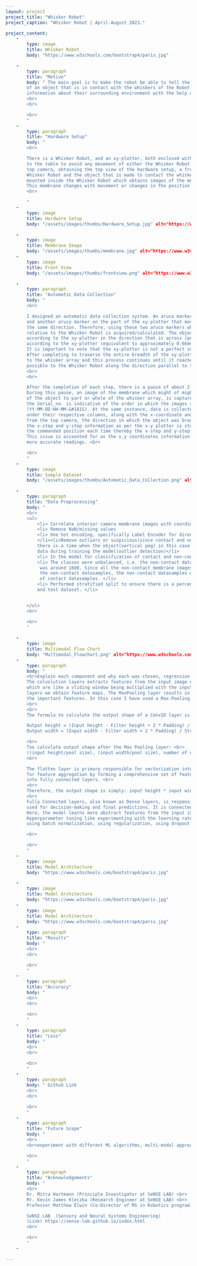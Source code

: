 ```yaml
---
layout: project
project_title: "Whisker Robot"
project_caption: "Whisker Robot | April-August 2023."

project_content:
    - 
        type: image
        title: Whisker Robot
        body: "https://www.w3schools.com/bootstrap4/paris.jpg"

    -
        type: paragraph
        title: "Motive"
        body: " The main goal is to make the robot be able to tell the position (x-coordinate, y-coordinate) <br>
        of an object that is in contact with the whiskers of the Robot. This is inspired by how rats are able to obtain <br>
        information about their surrounding environment with the help of their whiskers. <br>
        <br>
        <br>

        <br>
        "
    -
        type: paragraph
        title: "Hardware Setup"
        body: "
        <br>

        There is a Whisker Robot, and an xy-plotter, both enclosed within an arena. They are actually clamped <br>
        to the table to avoid any movement of either the Whisker Robot or the xy-plotter setup. There is a  <br>
        top camera, obtaining the top view of the hardware setup, a front-camera obtaining a front-view of the <br>
        Whisker Robot and the object that is made to contact the whiskers, then there is an interior camera <br>
        mounted inside the Whisker Robot which obtains images of the membrane which is attatched to the whiskers. <br>
        This membrane changes with movement or changes in the position of any of the 9 whiskers of the whisker array. <br>
        <br>

        "
    -
        type: image
        title: Hardware Setup
        body: "/assets/images/thumbs/Hardware_Setup.jpg" alt="https://www.w3schools.com/bootstrap4/paris.jpg

    -
        type: image
        title: Membrane Image
        body: "/assets/images/thumbs/membrane.jpg" alt="https://www.w3schools.com/bootstrap4/paris.jpg"
    - 
        type: image
        title: Front View
        body: "/assets/images/thumbs/frontview.png" alt="https://www.w3schools.com/bootstrap4/paris.jpg"

    -
        type: paragraph
        title: "Automatic Data Collection"
        body: "
        <br>

        I designed an automatic data collection system. An aruco marker is placed on the Whisker Robot which is stationary, <br>
        and another aruco marker on the part of the xy-plotter that moves along with the object the same magnitude and in  <br>
        the same direction. Therefore, using these two aruco markers which is read from the top camera, the object position <br>
        relative to the Whisker Robot is acquired/calculated. The object is moved by a step size of two units (approximately 0.89mm) <br>
        according to the xy-plotter in the direction that is across (perpendicular) to the whisker array and by a step size of two units <br>
        according to the xy-plotter (equivalent to approximately 0.66mm) in the direction along (parallel) to the whisker array. <br>
        It is important to note that the xy-plotter is not a perfect square hence the difference in the step size value across x and y. <br>
        After completing to traverse the entire breadth of the xy-plotter through mutliple steps, the object is moved a step parallel <br>
        to the whisker array and this process continues until it reaches the start (0,0) point of the xy plotter which is the closest <br>
        possible to the Whisker Robot along the direction parallel to the whisker array. <br>
        <br>
        <br>

        After the completion of each step, there is a pause of about 2 seconds before the xy-plotter is instructed to take the next step.<br>
        During this pause, an image of the membrane which might of might not have changed slightly depending on the contact or no contact <br>
        of the object to part or whole of the whisker array, is captured. The image is saved with a name i.e 'Serialno._Timestamp', where <br>
        the Serial_no. is indicative of the order in which the images are captured and the timestamp is indicative of the time <br>
        (YY-MM-DD-HH-MM-&#181S). At the same instance, data is collected/stored in a csv file having the same serial number and timestamp <br>
        under their respective columns, along with the x-coordinate and y-coordinate information as obtained by the aruco markers detected <br>
        from the top camera, the direction in which the object was brought in contact with the whiskers (i.e left or right) is stored, and <br>
        the x-step and y-step information as per the x-y plotter is stored as well. Due to motors slipping, the object might not end up at <br>
        the commanded position each time thereby the x-step and y-step giving an incorrect indication of the actual position of the object. <br>
        This issue is accounted for as the x,y coordinates information is collected via the top camera using aruco markers yielding far <br>
        more accurate readings. <br>

        <br>
        "
    - 
        type: image
        title: Sample Dataset
        body: "/assets/images/thumbs/Automatic_Data_Collection.png" alt="https://www.w3schools.com/bootstrap4/paris.jpg"

    -
        type: paragraph
        title: "Data Preprocessing"
        body: " 
        <br>
        <ul>
            <li> Correlate interior camera membrane images with coordinate information of the object based on Serial no.
            <li> Remove NaN/missing values
            <li> One hot encoding, specifically Label Encoder for direction (left and right in words to 0 and 1)
            </li><li>Remove outliers or suspicious(since contact and non-contact range is decided manually, \
            there is a time when the object(vertical peg) in this case is close to the whisker but not in contact) \
            data during training the model(outlier detection)</li>
            <li> In the model for classification of contact and non-contact there is some additional pre-processing required.
            <li> The classes were unbalanced, i.e. the non-contact datasamples was around 7800 whereas the contact datasamples \
             was around 1600. Since all the non-contact membrane images are exactly the same, there wouldn't be loss of information by reducing
             the non-contact datasamples, the non-contact datasamples were removed and made equal to the number of 
             of contact datasamples. </li>
            <li> Performed stratified split to ensure there is a percentage of each class in the same ratio in both train \
            and test dataset. </li>


        </ul>
        <br>

        <br>
        "
        
    -
        type: image
        title: Multimodal Flow Chart
        body: "Multimodal_Flowchart.png" alt="https://www.w3schools.com/bootstrap4/paris.jpg"
    -
        type: paragraph
        body: "
        <br>Explain each component and why each was chosen, regression output etc. <br>
        The colvolution layers extracts features from the input image using filters or weights/matrices <br>
        which are like a sliding window being multiplied with the input pixels. From the convolution <br>
        layers we obtain feature maps. The MaxPooling layer results in a downsampling picking up only <br>
        the important features. In this case I have used a Max-Pooling layer with pool size (2,2),  <br>
        <br>
        <br>
        The formula to calculate the output shape of a Conv2D layer is: <br>

        Output height = (Input height - Filter height + 2 * Padding) / Stride + 1 <br>
        Output width = (Input width - Filter width + 2 * Padding) / Stride + 1 <br>

        <br>
        Too calculate output shape after the Max Pooling layer: <br>
        ((input height/pool size), (input width/pool size), number of channels) <br>
        <br>

        The flatten layer is primary responsible for vectorization into a 1D (one-dimension),        <br>
        for feature aggregation by forming a comprehensive set of features, and to aid in transition <br>
        into fully connected layers. <br>
        <br>
        Therefore, the output shape is simply: input height * input width * number of channels <br>
        <br>
        Fully Connected layers, also known as Dense layers, is responsible for end to end learning,  <br>
        used for decision-making and final predictions. It is connected to all th neurons of the previous layer. <br>                         
        Here, the model learns more abstract features from the input image. <br>
        Hyperparameter tuning like experimenting with the learning rate,number of layers, number of filters in each layer, <br>
        using batch normalization, using regularization, using dropout layers can be done to try to achieve improved results. <br>

        <br>

        <br>
        "
    -
        type: image
        title: Model Architecture
        body: "https://www.w3schools.com/bootstrap4/paris.jpg"

    -
        type: image
        title: Model Architecture
        body: "https://www.w3schools.com/bootstrap4/paris.jpg"
    -
        type: image
        title: Model Architecture
        body: "https://www.w3schools.com/bootstrap4/paris.jpg"
    -
        type: paragraph
        title: "Results"
        body: "
        <br>
        <br>

        <br>
        "
    -
        type: paragraph
        title: "Accuracy"
        body: "
        <br>
        <br>

        <br>
        "
    -
        type: paragraph
        title: "Loss"
        body: "
        <br>
        <br>

        <br>
        "
    -
        type: paragraph
        body: " Github Link
        <br>
        <br>

        <br>
        "
    -
        type: paragraph
        title: "Future Scope"
        body: "
        <br>
        <br>experiment with different ML algorithms, multi-modal approaches, predict x, y, z coordinates (3D information), predict shape/ reconstruct, calculations

        <br>
        " 
    -
        type: paragraph
        title: "Acknowledgements"
        body: "
        <br>
        Dr. Mitra Hartmann (Principle Investigator at SeNSE LAB) <br>
        Mr. Kevin James Kleczka (Research Engineer at SeNSE LAB) <br>
        Professor Matthew Elwin (Co-Director of MS in Robotics program) <br>

        SeNSE LAB  (Sensory and Neural Systems Engineering)
        (Link) https://sense-lab.github.io/index.html
        <br>

        <br>
        "
    -

---
```


